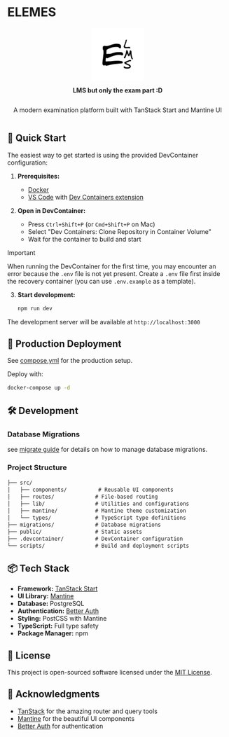 # ELEMES

<div style="display: flex; flex-direction: column; align-items: center; text-align: center;">
   <img src="./src/icons/logo.svg" alt="elemes logo" width="120" height="120" />
   
   <strong>LMS but only the exam part :D</strong>
   
   <span>A modern examination platform built with TanStack Start and Mantine UI</span>
</div>

## 🚀 Quick Start

The easiest way to get started is using the provided DevContainer configuration:

1. **Prerequisites:**

   - [Docker](https://docs.docker.com/get-docker/)
   - [VS Code](https://code.visualstudio.com/) with [Dev Containers extension](https://marketplace.visualstudio.com/items?itemName=ms-vscode-remote.remote-containers)

2. **Open in DevContainer:**

   - Press `Ctrl+Shift+P` (or `Cmd+Shift+P` on Mac)
   - Select "Dev Containers: Clone Repository in Container Volume"
   - Wait for the container to build and start

> [!IMPORTANT]
> When running the DevContainer for the first time, you may encounter an error because the `.env` file is not yet present. Create a `.env` file first inside the recovery container (you can use `.env.example` as a template).

3. **Start development:**
   ```bash
   npm run dev
   ```

The development server will be available at `http://localhost:3000`

## 🐳 Production Deployment

See [compose.yml](./compose.yml) for the production setup.

Deploy with:

```bash
docker-compose up -d
```

## 🛠️ Development

### Database Migrations

see [migrate guide](https://github.com/golang-migrate/migrate/tree/master/cmd/migrate) for details on how to manage database migrations.

### Project Structure

```
├── src/
│   ├── components/          # Reusable UI components
│   ├── routes/             # File-based routing
│   ├── lib/                # Utilities and configurations
│   ├── mantine/            # Mantine theme customization
│   └── types/              # TypeScript type definitions
├── migrations/             # Database migrations
├── public/                 # Static assets
├── .devcontainer/          # DevContainer configuration
└── scripts/                # Build and deployment scripts
```

## 📦 Tech Stack

- **Framework:** [TanStack Start](https://tanstack.com/start)
- **UI Library:** [Mantine](https://mantine.dev/)
- **Database:** PostgreSQL
- **Authentication:** [Better Auth](https://www.better-auth.com/)
- **Styling:** PostCSS with Mantine
- **TypeScript:** Full type safety
- **Package Manager:** npm

## 📝 License

This project is open-sourced software licensed under the [MIT License](./LICENSE).

## 🙏 Acknowledgments

- [TanStack](https://tanstack.com/) for the amazing router and query tools
- [Mantine](https://mantine.dev/) for the beautiful UI components
- [Better Auth](https://www.better-auth.com/) for authentication
